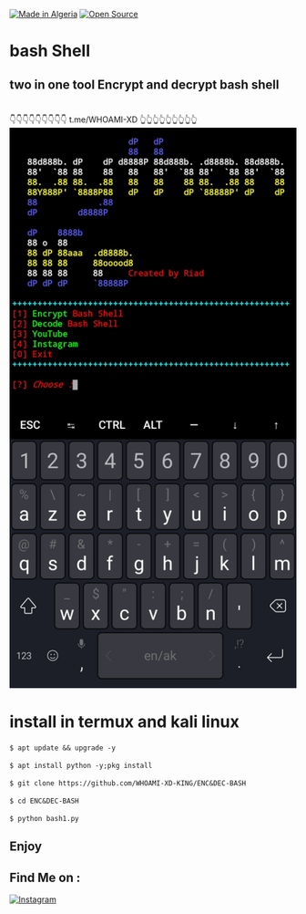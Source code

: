 <a href="#"><img title="Made in Algeria" src="https://img.shields.io/badge/MADE%20IN-Algérie-green?colorA=%23ff0000&colorB=%23017e40&style=for-the-badge"></a>
  <a href="#"><img title="Open Source" src="https://img.shields.io/badge/Open%20Source-%E2%9D%A4-green?style=for-the-badge"></a>
# bash Shell

## two in one tool Encrypt and decrypt bash shell 
#
👇👇👇👇👇👇👇👇👇
t.me/WHOAMI-XD
👆👆👆👆👆👆👆👆👆
<img src="Screenshot.jpg">

# install in termux and kali linux

``
$ apt update && upgrade -y
``

``
$ apt install python -y;pkg install 
``

``
$ git clone https://github.com/WHOAMI-XD-KING/ENC&DEC-BASH
``

``
$ cd ENC&DEC-BASH
``

``
$ python bash1.py
``

## Enjoy 

## Find Me on :

[![Instagram](https://img.shields.io/badge/instagram-husseinboit-orange?style=for-the-badge&logo=instagram)](https://www.instagram.com/husseinboit)
